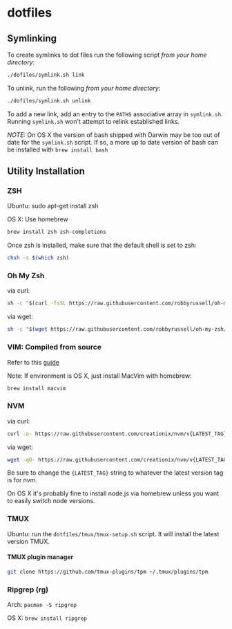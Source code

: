 # dotfiles

## Symlinking

To create symlinks to dot files run the following script *from your home directory*:

```sh
./dofiles/symlink.sh link
```

To unlink, run the following *from your home directory*:

```sh
./dofiles/symlink.sh unlink
```

To add a new link, add an entry to the `PATHS` associative array in `symlink.sh`. Running `symlink.sh` won't attempt to relink established links.

*NOTE:* On OS X the version of bash shipped with Darwin may be too out of date for the `symlink.sh` script. If so, a more up to date version of bash can be installed with `brew install bash`

## Utility Installation

### ZSH

Ubuntu: sudo apt-get install zsh

OS X: Use homebrew

```sh
brew install zsh zsh-completions
```

Once zsh is installed, make sure that the default shell is set to zsh:

```sh
chsh -s $(which zsh)
```

### Oh My Zsh

via curl:

```sh
sh -c "$(curl -fsSL https://raw.githubusercontent.com/robbyrussell/oh-my-zsh/master/tools/install.sh)"
```

via wget:


```sh
sh -c "$(wget https://raw.githubusercontent.com/robbyrussell/oh-my-zsh/master/tools/install.sh -O -)"
```

### VIM: Compiled from source

Refer to this [guide](https://github.com/Valloric/YouCompleteMe/wiki/Building-Vim-from-source)

Note: If environment is OS X, just install MacVim with homebrew:

```sh
brew install macvim
```

### NVM

via curl:

```sh
curl -o- https://raw.githubusercontent.com/creationix/nvm/v{LATEST_TAG}/install.sh | bash
```

via wget:

```sh
wget -qO- https://raw.githubusercontent.com/creationix/nvm/v{LATEST_TAG}/install.sh | bash
```

Be sure to change the `{LATEST_TAG}` string to whatever the latest version tag is for nvm.

On OS X it's probably fine to install node.js via homebrew unless you want to easily switch node versions.

### TMUX

Ubuntu: run the `dotfiles/tmux/tmux-setup.sh` script. It will install the latest version TMUX.

#### TMUX plugin manager

```sh
git clone https://github.com/tmux-plugins/tpm ~/.tmux/plugins/tpm
```

### Ripgrep (rg)

Arch: `pacman -S ripgrep`

OS X: `brew install ripgrep`
